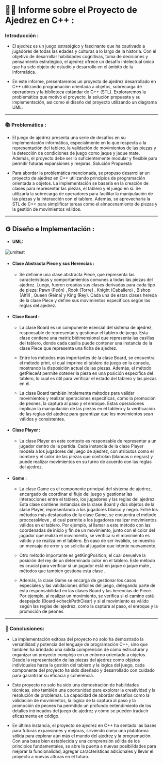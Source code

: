 
# 👨‍💻 **Informe sobre el Proyecto de Ajedrez en C++** :

### Introducción :

  - El ajedrez es un juego estratégico y fascinante que ha cautivado a jugadores de todas las edades y culturas a lo largo de la historia. Con el objetivo   de desarrollar habilidades cognitivas, toma de decisiones y pensamiento estratégico, el ajedrez ofrece un desafío intelectual único que ha sido objeto     de estudio y desarrollo en el ámbito de la informática.

  - En este informe, presentaremos un proyecto de ajedrez desarrollado en C++ utilizando programación orientada a objetos, sobrecarga de operadores y la     biblioteca estándar de C++ (STL). Exploraremos la problemática que motivó el proyecto, la solución propuesta y su implementación, así como el diseño del   proyecto utilizando un diagrama UML.

--- 

### 📚 Problemática :


- El juego de ajedrez presenta una serie de desafíos en su implementación informática, especialmente en lo que respecta a la representación del tablero, la validación de movimientos de las piezas y la detección de condiciones de juego como jaque y jaque mate. Además, el proyecto debe ser lo suficientemente modular y flexible para permitir futuras expansiones y mejoras.
Solución Propuesta

- Para abordar la problemática mencionada, se propuso desarrollar un proyecto de ajedrez en C++ utilizando principios de programación orientada a objetos. La implementación se basaría en la creación de clases para representar las piezas, el tablero y el juego en sí. Se utilizaría la sobrecarga de operadores para facilitar la manipulación de las piezas y la interacción con el tablero. Además, se aprovecharía la STL de C++ para simplificar tareas como el almacenamiento de piezas y la gestión de movimientos válidos.

---

## ⚙️ Diseño e Implementación :



- #### UML:

 ![umltest](https://github.com/reneespinosa/Basic-Chess-Game/assets/130246934/e8edf44b-2d1c-441d-9682-ef9fdc839326)
 


- #### Clase Abstracta Piece y sus Herencias :

  - Se definine una clase abstracta Piece, que representa las características y comportamientos comunes a todas las piezas del ajedrez. Luego, fueron creadas sus     clases derivadas para cada tipo de pieza: Pawn (Peón) , Rook (Torre) , Knight (Caballero) , Bishop (Alfil) , Queen (Reina) y King (Rey). Cada una de estas clases hereda de la clase Piece y define sus movimientos específicos según las reglas del ajedrez.



- #### Clase Board :

  - La clase Board es un componente esencial del sistema de ajedrez, responsable de representar y gestionar el tablero de juego. Esta clase contiene una matriz bidimensional que representa las casillas del tablero, donde cada casilla puede contener una instancia de la clase Piece que representa una ficha de ajedrez.
 
  - Entre los métodos más importantes de la clase Board, se encuentra el método print, el cual imprime el tablero de juego en la consola, mostrando la disposición actual de las piezas. Además, el método getPieceAt permite obtener la pieza en una posición específica del tablero, lo cual es útil para verificar el estado del tablero y las piezas en él.

  - La clase Board también implementa métodos para validar movimientos y realizar operaciones específicas, como la promoción de peones, la captura al paso y el enroque. Estas operaciones implican la manipulación de las piezas en el tablero y la verificación de las reglas del ajedrez para garantizar que los movimientos sean válidos y consistentes.

- #### Clase Player :

   - La clase Player en este contexto es responsable de representar a un jugador dentro de la partida. Cada instancia de la clase Player modela a los jugadores del juego de ajedrez, con atributos como el nombre y el color de las piezas que controlan (blancas o negras) y puede realizar movimientos en su turno de acuerdo con las reglas del ajedrez.

- #### Game :

   - La clase Game es el componente principal del sistema de ajedrez, encargado de coordinar el flujo del juego y gestionar las interacciones entre el tablero, los jugadores y las reglas del ajedrez. Esta clase contiene instancias de la clase Board y dos objetos de la clase Player, representando a los jugadores blanco y negro.
Entre los métodos más destacados de la clase Game, se encuentra el método proccessMove , el cual permite a los jugadores realizar movimientos válidos en el tablero. Por ejemplo, al llamar a este método con las coordenadas de inicio y fin de un movimiento, junto con el color del jugador que realiza el movimiento, se verifica si el movimiento es válido y se realiza en el tablero. En caso de ser inválido, se muestra un mensaje de error y se solicita al jugador que intente nuevamente.

   - Otro método importante es getKingPosition, el cual devuelve la posición del rey de un determinado color en el tablero. Este método es crucial para verificar si un jugador está en jaque o jaque mate , métodos que tambien gestiona esta clase . 

   - Además, la clase Game se encarga de gestionar los casos especiales y las validaciones difíciles del juego, delegando parte de esta responsabilidad en las clases Board y las herencias de Piece. Por ejemplo, al realizar un movimiento, se verifica si el camino está despejado (Board->checkPathClear) y si el movimiento es válido según las reglas del ajedrez, como la captura al paso, el enroque y la promoción de peones.

---

### 🌟 Conclusiones:

  - La implementación exitosa del proyecto no solo ha demostrado la versatilidad y potencia del lenguaje de programación C++, sino que también ha brindado una sólida comprensión de cómo estructurar y organizar un proyecto complejo en un entorno orientado a objetos. Desde la representación de las piezas del ajedrez como objetos individuales hasta la gestión del tablero y la lógica del juego, cada componente del proyecto ha sido diseñado y desarrollado con cuidado para garantizar su eficacia y coherencia.

  - Este proyecto no solo ha sido una demostración de habilidades técnicas, sino también una oportunidad para explorar la creatividad y la resolución de problemas. La capacidad de abordar desafíos como la validación de movimientos, la lógica de la captura al paso y la promoción de peones ha permitido un profundo entendimiento de los detalles intrincados del juego de ajedrez y cómo se pueden traducir eficazmente en código.
 
  - En última instancia, el proyecto de ajedrez en C++ ha sentado las bases para futuras expansiones y mejoras, sirviendo como una plataforma sólida para explorar aún más el mundo del ajedrez y la programación. Con una base bien establecida y una comprensión sólida de los principios fundamentales, se abre la puerta a nuevas posibilidades para mejorar la funcionalidad, agregar características adicionales y llevar el proyecto a nuevas alturas en el futuro.
